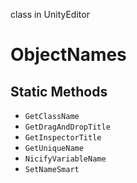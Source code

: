 class in UnityEditor
# ObjectNames

## Static Methods
- `GetClassName`
- `GetDragAndDropTitle`
- `GetInspectorTitle`
- `GetUniqueName`
- `NicifyVariableName`
- `SetNameSmart`
